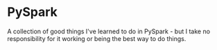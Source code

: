 # PySpark
A collection of good things I've learned to do in PySpark - but I take no responsibility for it working or being the best way to do things.
